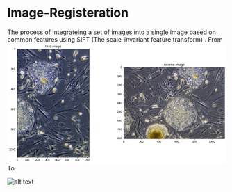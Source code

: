 # Image-Registeration
The process of integrateing a set of images into a single image based on common features using SIFT (The scale-invariant feature transform) .
From 
![alt text](https://github.com/anaas8/Image-Registeration/blob/main/inputs.png?raw=true)
To 

![alt text](hhttps://github.com/anaas8/Image-Registeration/blob/main/outputs.png?raw=true)
